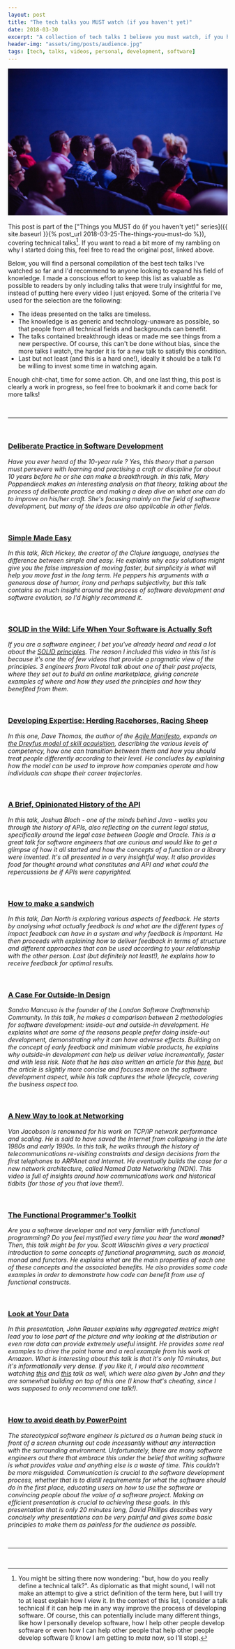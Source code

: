 ```yaml
---
layout: post
title: "The tech talks you MUST watch (if you haven't yet)"
date: 2018-03-30
excerpt: "A collection of tech talks I believe you must watch, if you haven't yet"
header-img: "assets/img/posts/audience.jpg"
tags: [tech, talks, videos, personal, development, software]
---
```


![Blog post introductory image](../assets/img/posts/audience.jpg "Photo by Luis Quintero from Pexels")

This post is part of the ["Things you MUST do (if you haven't yet)" series]({{ site.baseurl }}{% post_url 2018-03-25-The-things-you-must-do %}), covering technical talks[^technical_talk]. If you want to read a bit more of my rambling on why I started doing this, feel free to read the original post, linked above.

Below, you will find a personal compilation of the best tech talks I've watched so far and I'd recommend to anyone looking to expand his field of knowledge. I made a conscious effort to keep this list as valuable as possible to readers by only including talks that were truly insightful for me, instead of putting here every video I just enjoyed. Some of the criteria I've used for the selection are the following:
* The ideas presented on the talks are timeless.
* The knowledge is as generic and technology-unaware as possible, so that people from all technical fields and backgrounds can benefit.
* The talks contained breakthrough ideas or made me see things from a new perspective. Of course, this can't be done without bias, since the more talks I watch, the harder it is for a new talk to satisfy this condition.
* Last but not least (and this is a hard one!), ideally it should be a talk I'd be willing to invest some time in watching again. 

Enough chit-chat, time for some action. Oh, and one last thing, this post is clearly a work in progress, so feel free to bookmark it and come back for more talks!

<br/>

----

<br/>

### [Deliberate Practice in Software Development](https://www.infoq.com/presentations/poppendieck-deliberate-practice-in-software-development)

_Have you ever heard of the 10-year rule ? Yes, this theory that a person must persevere with learning and practising a craft or discipline for about 10 years before he or she can make a breakthrough. In this talk, Mary Poppendieck makes an interesting analysis on that theory, talking about the process of deliberate practice and making a deep dive on what one can do to improve on his/her craft. She's focusing mainly on the field of software development, but many of the ideas are also applicable in other fields._

<br/>

### [Simple Made Easy](https://www.infoq.com/presentations/Simple-Made-Easy)

_In this talk, Rich Hickey, the creator of the Clojure language, analyses the difference between simple and easy. He explains why easy solutions might give you the false impression of moving faster, but simplicity is what will help you move fast in the long term. He peppers his arguments with a generous dose of humor, irony and perhaps subjectivity, but this talk contains so much insight around the process of software development and software evolution, so I'd highly recommend it._

<br/>

### [SOLID in the Wild: Life When Your Software is Actually Soft](https://www.infoq.com/presentations/solid-case-study)

_If you are a software engineer, I bet you've already heard and read a lot about the [SOLID principles](https://en.wikipedia.org/wiki/SOLID_(object-oriented_design)). The reason I included this video in this list is because it's one the of few videos that provide a pragmatic view of the principles. 3 engineers from Pivotal talk about one of their past projects, where they set out to build an online marketplace, giving concrete examples of where and how they used the principles and how they benefited from them._

<br/>

### [Developing Expertise: Herding Racehorses, Racing Sheep](https://www.infoq.com/presentations/Developing-Expertise-Dave-Thomas)

_In this one, Dave Thomas, the author of the [Agile Manifesto](http://agilemanifesto.org), expands on [the Dreyfus model of skill acquisition](https://en.wikipedia.org/wiki/Dreyfus_model_of_skill_acquisition), describing the various levels of competency, how one can transition between them and how you should treat people differently according to their level. He concludes by explaining how the model can be used to improve how companies operate and how individuals can shape their career trajectories._

<br/>

### [A Brief, Opinionated History of the API](https://www.youtube.com/watch?v=LzMp6uQbmns)

_In this talk, Joshua Bloch - one of the minds behind Java - walks you through the history of APIs, also reflecting on the current legal status, specifically around the legal case between Google and Oracle. This is a great talk for software engineers that are curious and would like to get a glimpse of how it all started and how the concepts of a function or a library were invented. It's all presented in a very insightful way. It also provides food for thought around what constitutes and API and what could the repercussions be if APIs were copyrighted._

<br/>

### [How to make a sandwich](https://www.youtube.com/watch?v=P8sNSNkWFpc)

_In this talk, Dan North is exploring various aspects of feedback. He starts by analysing what actually feedback is and what are the different types of impact feedback can have in a system and why feedback is important. He then proceeds with explaining how to deliver feedback in terms of structure and different approaches that can be used according to your relationship with the other person. Last (but definitely not least!), he explains how to receive feedback for optimal results._

<br/>

### [A Case For Outside-In Design](https://www.youtube.com/watch?v=rbSDGr-_UwY)

_Sandro Mancuso is the founder of the London Software Craftmanship Community. In this talk, he makes a comparison between 2 methodologies for software development: inside-out and outside-in development. He explains what are some of the reasons people prefer doing inside-out development, demonstrating why it can have adverse effects. Building on the concept of early feedback and minimum viable products, he explains why outside-in development can help us deliver value incrementally, faster and with less risk. Note that he has also written an article for this [here](https://codurance.com/2017/10/23/outside-in-design), but the article is slightly more concise and focuses more on the software development aspect, while his talk captures the whole lifecycle, covering the business aspect too._

<br/>

### [A New Way to look at Networking](https://www.youtube.com/watch?v=gqGEMQveoqg)

_Van Jacobson is renowned for his work on TCP/IP network performance and scaling. He is said to have saved the Internet from collapsing in the late 1980s and early 1990s. In this talk, he walks through the history of telecommunications re-visiting constraints and design decisions from the first telephones to ARPAnet and Internet. He eventually builds the case for a new network architecture, called Named Data Networking (NDN). This video is full of insights around how communications work and historical tidbits (for those of you that love them!)._

<br/>

### [The Functional Programmer's Toolkit](https://www.youtube.com/watch?v=Nrp_LZ-XGsY)

_Are you a software developer and not very familiar with functional programming? Do you feel mystified every time you hear the word **monad**? Then, this talk might be for you. Scott Wlaschin gives a very practical introduction to some concepts of functional programming, such as monoid, monad and functors. He explains what are the main properties of each one of these concepts and the associated benefits. He also provides some code examples in order to demonstrate how code can benefit from use of functional constructs._

<br/>

### [Look at Your Data](https://www.youtube.com/watch?v=coNDCIMH8bk)

_In this presentation, John Rauser explains why aggregated metrics might lead you to lose part of the picture and why looking at the distribution or even raw data can provide extremely useful insight. He provides some real examples to drive the point home and a real example from his work at Amazon. What is interesting about this talk is that it's only 10 minutes, but it's informationally very dense. If you like it, I would also recomment watching [this](https://www.youtube.com/watch?v=-3dw09N5_Aw) and [this](https://www.youtube.com/watch?v=fSgEeI2Xpdc) talk as well, which were also given by John and they are somewhat building on top of this one (I know that's cheating, since I was supposed to only recommend one talk!)._

<br/>

### [How to avoid death by PowerPoint](https://www.youtube.com/watch?v=Iwpi1Lm6dFo)

_The stereotypical software engineer is pictured as a human being stuck in front of a screen churning out code incessantly without any interraction with the surrounding environment. Unfortunately, there are many software engineers out there that embrace this under the belief that writing software is what provides value and anything else is a waste of time. This couldn't be more misguided. Communication is crucial to the software development process, whether that is to distill requirements for what the software should do in the first place, educating users on how to use the software or convincing people about the value of a software project. Making an efficient presentation is crucial to achieving these goals. In this presentation that is only 20 minutes long, David Phillips describes very concisely why presentations can be very painful and gives some basic principles to make them as painless for the audience as possible._

<br/>

-------------------------------------------------------

<br/>

[^technical_talk]: You might be sitting there now wondering: "but, how do you really define a technical talk?". As diplomatic as that might sound, I will not make an attempt to give a strict definition of the term here, but I will try to at least explain how I view it. In the context of this list, I consider a talk technical if it can help me in any way improve the process of developing software. Of course, this can potentially include many different things, like how I personally develop software, how I help other people develop software or even how I can help other people that help other people develop software (I know I am getting to _meta_ now, so I'll stop).